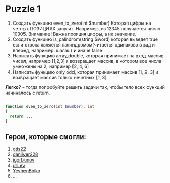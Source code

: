 # Puzzle 1

1. Создать функцию even_to_zero(int $number) Которая цифры на четных ПОЗИЦИЯХ занулит. Например, из 12345 получается число 10305. Внимание! Важна позиция цифры, а не значение.
2. Создать функцию is_palindrom(string $word) которая выведет true если строка является палиндромом(читается одинаково в зад и вперед, например: шалаш) и иначе false
3. Написать функцию array_double, которая принимает на вход массив чисел, например [1,2,3] и возвращает массив, в котором все числа умножены на 2, например [2, 4, 6]
4. Написать функцию only_odd, которая принимает массив [1, 2, 3] и возвращает массив только нечетных [1, 3]

**Легко?** - тогда попробуйте решить задачи так, чтобы тело всех функций начиналось с return.

```php

function even_to_zero(int $number): int
{
  return ...
}
```

## Герои, которые смогли:

1. [otis22](https://github.com/otis22)
2. [danilyer228](https://github.com/danilyer228)
3. [igorbunov](https://github.com/igorbunov)
4. [drLev](https://github.com/drLev)
5. [YevhenBoiko](https://github.com/parazeet)
6. ...
